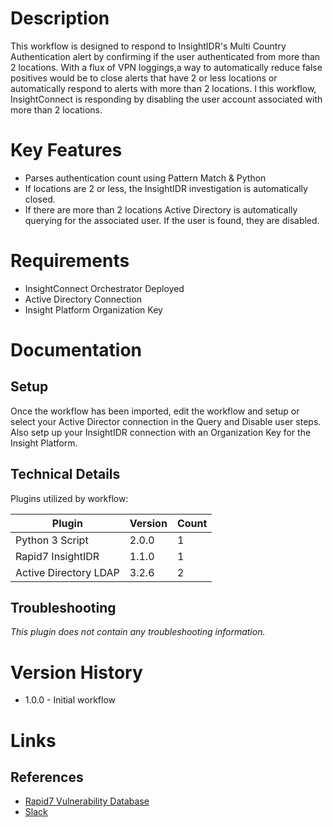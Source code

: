# Description

This workflow is designed to respond to InsightIDR's Multi Country Authentication alert by confirming if the user authenticated from more than 2 locations. With a flux of VPN loggings,a way to automatically reduce false positives would be to close alerts that have 2 or less locations or automatically respond to alerts with more than 2 locations. I this workflow, InsightConnect is responding by disabling the user account associated with more than 2 locations. 

# Key Features

* Parses authentication count using Pattern Match & Python
* If locations are 2 or less, the InsightIDR investigation is automatically closed.
* If there are more than 2 locations Active Directory is automatically querying for the associated user. If the user is found, they are disabled.

# Requirements

* InsightConnect Orchestrator Deployed
* Active Directory Connection
* Insight Platform Organization Key

# Documentation

## Setup

Once the workflow has been imported, edit the workflow and setup or select your Active Director connection in the Query and Disable user steps. Also setp up your InsightIDR connection with an Organization Key for the Insight Platform.

## Technical Details

Plugins utilized by workflow:

|Plugin|Version|Count|
|----|----|--------|
|Python 3 Script|2.0.0|1|
|Rapid7 InsightIDR|1.1.0|1|
|Active Directory LDAP|3.2.6|2|

## Troubleshooting

_This plugin does not contain any troubleshooting information._

# Version History

* 1.0.0 - Initial workflow

# Links

## References

* [Rapid7 Vulnerability Database](https://www.rapid7.com/db)
* [Slack](https://slack.com)
